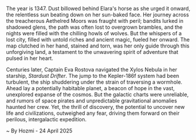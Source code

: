 
The year is 1347.  Dust billowed behind Elara's horse as she urged it onward, the relentless sun beating down on her sun-baked face.  Her journey across the treacherous Aethelred Moors was fraught with peril; bandits lurked in shadowed glens, the path was often lost to overgrown brambles, and the nights were filled with the chilling howls of wolves.  But the whispers of a lost city, filled with untold riches and ancient magic, fueled her onward. The map clutched in her hand, stained and torn, was her only guide through this unforgiving land, a testament to the unwavering spirit of adventure that pulsed in her heart.

Centuries later, Captain Eva Rostova navigated the Xylos Nebula in her starship, *Stardust Drifter*.  The jump to the Kepler-186f system had been turbulent, the ship shuddering under the strain of traversing a wormhole.  Ahead lay a potentially habitable planet, a beacon of hope in the vast, unexplored expanse of the cosmos.  But the galactic charts were unreliable, and rumors of space pirates and unpredictable gravitational anomalies haunted her crew.  Yet, the thrill of discovery, the potential to uncover new life and civilizations, outweighed any fear, driving them forward on their perilous, intergalactic expedition.

~ By Hozmi - 24 April 2025
